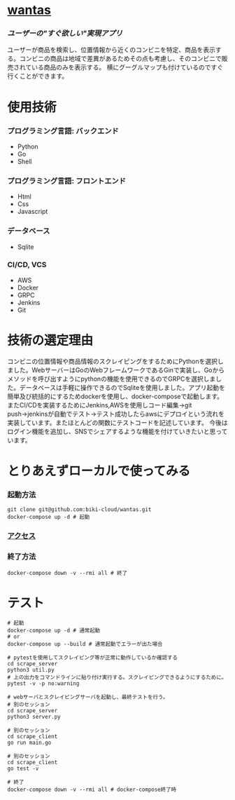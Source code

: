 # [wantas](https://www.wantas.net/search)

### **_ユーザーの"すぐ欲しい"実現アプリ_**

ユーザーが商品を検索し、位置情報から近くのコンビニを特定、商品を表示する。コンビニの商品は地域で差異があるためその点も考慮し、そのコンビニで販売されている商品のみを表示する。
横にグーグルマップも付けているのですぐ行くことができます。


# 使用技術

### プログラミング言語: バックエンド
* Python
* Go
* Shell
 
### プログラミング言語: フロントエンド
* Html
* Css
* Javascript

### データベース
* Sqlite

### CI/CD, VCS
* AWS
* Docker
* GRPC
* Jenkins
* Git

# 技術の選定理由
コンビニの位置情報や商品情報のスクレイピングをするためにPythonを選択しました。WebサーバーはGoのWebフレームワークであるGinで実装し、Goからメソッドを呼び出すようにpythonの機能を使用できるのでGRPCを選択しました。データベースは手軽に操作できるのでSqliteを使用しました。アプリ起動を簡単及び統括的にするためdockerを使用し、docker-composeで起動します。またCI/CDを実装するためにJenkins,AWSを使用しコード編集→git push→jenkinsが自動でテスト→テスト成功したらawsにデプロイという流れを実装しています。またほとんどの関数にテストコードを記述しています。
今後はログイン機能を追加し、SNSでシェアするような機能を付けていきたいと思っています。


# とりあえずローカルで使ってみる
### 起動方法
```shell
git clone git@github.com:biki-cloud/wantas.git
docker-compose up -d # 起動
```

### [**アクセス**](http://localhost:80/search)

### 終了方法
```shell
docker-compose down -v --rmi all # 終了
```

# テスト
```shell
# 起動
docker-compose up -d # 通常起動
# or
docker-compose up --build # 通常起動でエラーが出た場合

# pytestを使用してスクレイピング等が正常に動作しているか確認する
cd scrape_server
python3 util.py
# 上の出力をコマンドラインに貼り付け実行する。スクレイピングできるようにするために。
pytest -v -p no:warning

# webサーバとスクレイピングサーバを起動し、最終テストを行う。
# 別のセッション
cd scrape_server
python3 server.py

# 別のセッション
cd scrape_client
go run main.go

# 別のセッション
cd scrape_client
go test -v

# 終了
docker-compose down -v --rmi all # docker-compose終了時
```


